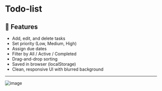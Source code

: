 # Todo-list
## 🚀 Features

- Add, edit, and delete tasks
- Set priority (Low, Medium, High)
- Assign due dates
- Filter by All / Active / Completed
- Drag-and-drop sorting
- Saved in browser (localStorage)
- Clean, responsive UI with blurred background

---

![image](https://github.com/user-attachments/assets/46ab287a-da2c-4348-b27d-017189739034)
